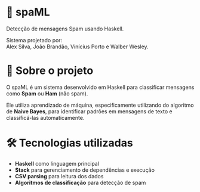 # 🚀 spaML  
Detecção de mensagens Spam usando Haskell.  

Sistema projetado por:  
Alex Silva, João Brandão, Vinícius Porto e Walber Wesley.  

# 📌 Sobre o projeto  
O spaML é um sistema desenvolvido em Haskell para classificar mensagens como **Spam** ou **Ham** (não spam).  

Ele utiliza aprendizado de máquina, especificamente utilizando do algoritmo de **Naive Bayes**, para identificar padrões em mensagens de texto e classificá-las automaticamente.  

# 🛠️ Tecnologias utilizadas  
- **Haskell** como linguagem principal  
- **Stack** para gerenciamento de dependências e execução  
- **CSV parsing** para leitura dos dados  
- **Algoritmos de classificação** para detecção de spam  
